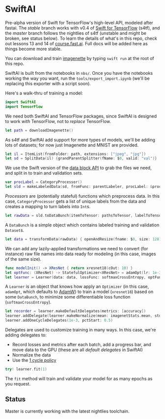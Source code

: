 # SwiftAI

Pre-alpha version of Swift for TensorFlow's high-level API, modeled after fastai. The *stable* branch works with v0.4 of [Swift for TensorFlow](https://github.com/tensorflow/swift/blob/master/Installation.md) (s4tf), and the *master* branch follows the nightlies of s4tf (unstable and might be broken, see status below). To learn the details of what's in this repo, check out lessons 13 and 14 of [course.fast.ai](https://course.fast.ai). Full docs will be added here as things become more stable.

You can download and train [imagenette](https://github.com/fastai/imagenette/) by typing `swift run` at the root of this repo.

SwiftAI is built from the notebooks in `nbs/`. Once you have the notebooks working the way you want, run the `tools/export_import.ipynb` (we'll be replacing this exporter with a script soon).

Here's a walk-thru of training a model:

```swift
import SwiftAI
import TensorFlow
```

We need both SwiftAI and TensorFlow packages, since SwiftAI is designed to work *with* TensorFlow, not to *replace* TensorFlow.

```swift
let path = downloadImagenette()
```

As s4tf and SwiftAI add support for more types of models, we'll be adding lots of datasets; for now just Imagenette and MNIST are provided.

```swift
let il = ItemList(fromFolder: path, extensions: ["jpeg", "jpg"])
let sd = SplitData(il) {grandParentSplitter(fName: $0, valid: "val")}
```

We use the Swift version of the [data block API](https://docs.fast.ai/data_block.html#The-data-block-API) to grab the files we need, and split in to train and validation sets.

```swift
var procLabel = CategoryProcessor()
let sld = makeLabeledData(sd, fromFunc: parentLabeler, procLabel: &procLabel)
```

*Processors* are (potentially stateful) functions which preprocess data. In this case, `CategoryProcessor` gets a list of unique labels from the data and creates a mapping to turn labels into `Int`s.

```swift
let rawData = sld.toDataBunch(itemToTensor: pathsToTensor, labelToTensor: intsToTensor, bs: 128)
```

A `DataBunch` is a simple object which contains labeled training and validation `Dataset`s.

```swift
let data = transformData(rawData) { openAndResize(fname: $0, size: 128) }
```

We can add any lazily-applied transformations we need to convert (for instance) raw file names into data ready for modeling (in this case, images of the same size).

```swift
func modelInit() -> XResNet { return xresnet18(cOut: 10) }
let optFunc: (XResNet) -> StatefulOptimizer<XResNet> = adamOpt(lr: 1e-3, mom: 0.9, beta: 0.99, wd: 1e-2, eps: 1e-4)
let learner = Learner(data: data, lossFunc: softmaxCrossEntropy, optFunc: optFunc, modelInit: modelInit)
```

A `Learner` is an object that knows how apply an `Optimizer` (in this case, `adamOpt`, which defaults to [AdamW](https://www.fast.ai/2018/07/02/adam-weight-decay/)) to train a model (`xresnet18`) based on some `DataBunch`, to minimize some differentiable loss function (`softmaxCrossEntropy`).

```swift
let recorder = learner.makeDefaultDelegates(metrics: [accuracy])
learner.addDelegate(learner.makeNormalize(mean: imagenetStats.mean, std: imagenetStats.std))
learner.addOneCycleDelegates(1e-3, pctStart: 0.5)
```

Delegates are used to customize training in many ways. In this case, we're adding delegates to:

- Record losses and metrics after each batch, add a progress bar, and move data to the GPU (these are all *default delegates* in SwiftAI)
- Normalize the data
- Use the [1 cycle policy](https://sgugger.github.io/the-1cycle-policy.html)

```swift
try! learner.fit(1)
```

The `fit` method will train and validate your model for as many epochs as you request.

## Status

Master is currently working with the latest nightlies toolchain.
